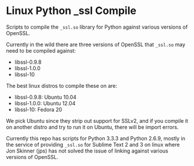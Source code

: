 # Linux Python _ssl Compile

Scripts to compile the `_ssl.so` library for Python against various versions of OpenSSL.

Currently in the wild there are three versions of OpenSSL that `_ssl.so` may need to be
compiled against:

 - libssl-0.9.8
 - libssl-1.0.0
 - libssl-10

The best linux distros to compile these on are:

 - libssl-0.9.8: Ubuntu 10.04
 - libssl-1.0.0: Ubuntu 12.04
 - libssl-10: Fedora 20

We pick Ubuntu since they strip out support for SSLv2, and if you compile it on another distro
and try to run it on Ubuntu, there will be import errors.

Currently this repo has scripts for Python 3.3.3 and Python 2.6.9, mostly in the service of
providing `_ssl.so` for Sublime Text 2 and 3 on linux where Jon Skinner (jps) has not solved
the issue of linking against various versions of OpenSSL.
